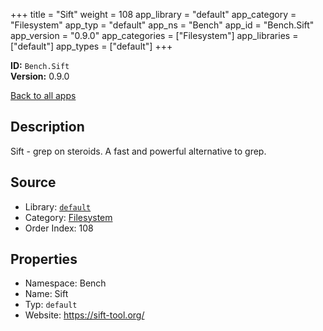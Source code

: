 ﻿+++
title = "Sift"
weight = 108
app_library = "default"
app_category = "Filesystem"
app_typ = "default"
app_ns = "Bench"
app_id = "Bench.Sift"
app_version = "0.9.0"
app_categories = ["Filesystem"]
app_libraries = ["default"]
app_types = ["default"]
+++

**ID:** `Bench.Sift`  
**Version:** 0.9.0  
<!--more-->

[Back to all apps](/apps/)

## Description
Sift - grep on steroids. A fast and powerful alternative to grep.

## Source

* Library: [`default`](/app_libraries/default)
* Category: [Filesystem](/app_categories/filesystem)
* Order Index: 108

## Properties

* Namespace: Bench
* Name: Sift
* Typ: `default`
* Website: <https://sift-tool.org/>

